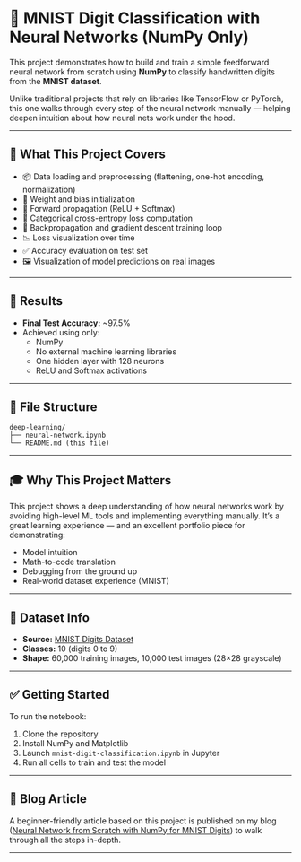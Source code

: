 # 🧠 MNIST Digit Classification with Neural Networks (NumPy Only)

This project demonstrates how to build and train a simple feedforward neural network from scratch using **NumPy** to classify handwritten digits from the **MNIST dataset**.

Unlike traditional projects that rely on libraries like TensorFlow or PyTorch, this one walks through every step of the neural network manually — helping deepen intuition about how neural nets work under the hood.

---

## 📌 What This Project Covers

- 📦 Data loading and preprocessing (flattening, one-hot encoding, normalization)
- 🔢 Weight and bias initialization
- 🧠 Forward propagation (ReLU + Softmax)
- 🎯 Categorical cross-entropy loss computation
- 🔁 Backpropagation and gradient descent training loop
- 📉 Loss visualization over time
- ✅ Accuracy evaluation on test set
- 🖼️ Visualization of model predictions on real images

---

## 🚀 Results

- **Final Test Accuracy:** ~97.5%
- Achieved using only:
  - NumPy
  - No external machine learning libraries
  - One hidden layer with 128 neurons
  - ReLU and Softmax activations

---

## 📂 File Structure

```
deep-learning/
├── neural-network.ipynb
└── README.md (this file)
```

---

## 🎓 Why This Project Matters

This project shows a deep understanding of how neural networks work by avoiding high-level ML tools and implementing everything manually. It’s a great learning experience — and an excellent portfolio piece for demonstrating:

- Model intuition
- Math-to-code translation
- Debugging from the ground up
- Real-world dataset experience (MNIST)

---

## 🧠 Dataset Info

- **Source:** [MNIST Digits Dataset](http://yann.lecun.com/exdb/mnist/)
- **Classes:** 10 (digits 0 to 9)
- **Shape:** 60,000 training images, 10,000 test images (28×28 grayscale)

---

## ✅ Getting Started

To run the notebook:

1. Clone the repository
2. Install NumPy and Matplotlib
3. Launch `mnist-digit-classification.ipynb` in Jupyter
4. Run all cells to train and test the model

---

## 📘 Blog Article

A beginner-friendly article based on this project is published on my blog ([Neural Network from Scratch with NumPy for MNIST Digits](https://erickhangati.com/neural-network-from-with-numpy-for-mnist-digits/)) to walk through all the steps in-depth.

---